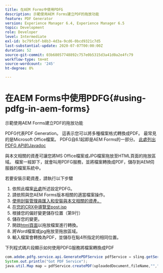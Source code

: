 ```yaml
---
title: 在AEM Forms中使用PDFG
description: 示範使用AEM Forms建立PDF的拖放功能
feature: PDF Generator
version: Experience Manager 6.4, Experience Manager 6.5
topic: Development
role: Developer
level: Intermediate
exl-id: bc79fcbf-b8b3-4d3a-9cd6-0bcd9321c7d5
last-substantial-update: 2020-07-07T00:00:00Z
duration: 52
source-git-commit: 03b68057748892c757e0b5315d3a41d0a2e4fc79
workflow-type: tm+mt
source-wordcount: '245'
ht-degree: 0%

---
```


# 在AEM Forms中使用PDFG{#using-pdfg-in-aem-forms}

示範使用AEM Forms建立PDF的拖放功能

PDFG代表PDF Generation。 這表示您可以將多種檔案格式轉換成PDF。 最常見的是Microsoft Office檔案。 PDFG自6.1起即是AEM Forms的一部分。
[此處列出PDFG API的Javadoc](https://www.adobe.io/experience-manager/reference-materials/6-5/forms/javadocs/index.html?com/adobe/fd/output/api/OutputService.html)

與本文相關的資產可讓您將MS Office檔案或JPG檔案拖放至HTML頁面的拖放區域。 檔案一經卸下，就會叫用PDFG服務，並將檔案轉換成PDF，儲存到AEM伺服器的檔案系統中。

若要安裝示範資產，請執行以下步驟

1. 依照此檔案[此處](https://helpx.adobe.com/experience-manager/6-4/forms/using/install-configure-pdf-generator.html)所述設定PDFG。
1. 請依照與您AEM Forms版本相關的適當檔案操作。
1. [使用封裝管理員匯入和安裝與本文相關的資產。](assets/createpdfgdemov2.zip)
1. [在您的CRX中導覽至post.jsp](http://localhost:4502/apps/AemFormsSamples/components/createPDF/POST.jsp)
1. 根據您的偏好變更儲存位置（第9行）
1. 儲存您的變更。
1. 開啟[html頁面](http://localhost:4502/content/DocumentServices/CreatePDFG.html)以拖放檔案進行轉換。
1. 將Word檔案或jpg拖放至拖放區域。
1. 輸入檔案會轉換為PDF，並儲存在點4所指定的相同位置。

下列程式碼片段顯示如何使用PDFG服務將檔案轉換成PDF

```java
com.adobe.pdfg.service.api.GeneratePDFService pdfService = sling.getService(com.adobe.pdfg.service.api.GeneratePDFService.class);
System.out.println("Got PDF Service");
java.util.Map map = pdfService.createPDF(uploadedDocument,fileName,"","Standard","No Security", null, null);
```
